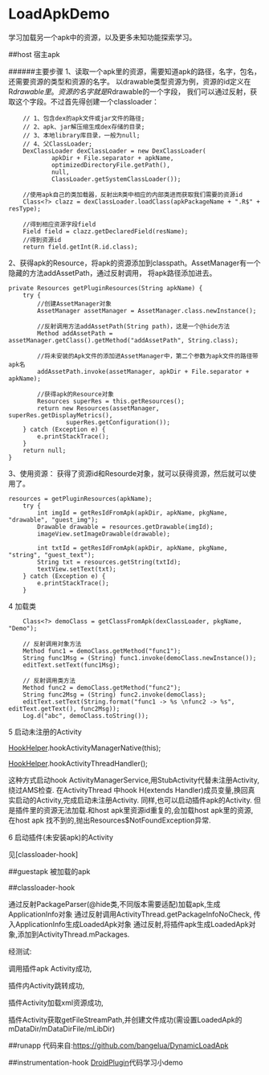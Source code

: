 # LoadApkDemo
学习加载另一个apk中的资源，以及更多未知功能探索学习。

##host
宿主apk

######主要步骤
1、读取一个apk里的资源，需要知道apk的路径，名字，包名，还需要资源的类型和资源的名字。
以drawable类型资源为例，资源的id定义在R$drawable里。资源的名字就是R$drawable的一个字段，
我们可以通过反射，获取这个字段。不过首先得创建一个classloader：
```
    // 1、包含dex的apk文件或jar文件的路径;
    // 2、apk、jar解压缩生成dex存储的目录;
    // 3、本地library库目录，一般为null;
    // 4、父ClassLoader;
    DexClassLoader dexClassLoader = new DexClassLoader(
            apkDir + File.separator + apkName,
            optimizedDirectoryFile.getPath(), 
            null, 
            ClassLoader.getSystemClassLoader());
            
    //使用apk自己的类加载器，反射出R类中相应的内部类进而获取我们需要的资源id
    Class<?> clazz = dexClassLoader.loadClass(apkPackageName + ".R$" + resType);
    
    //得到相应资源字段field
    Field field = clazz.getDeclaredField(resName);
    //得到资源id
    return field.getInt(R.id.class);
```


2、获得apk的Resource，将apk的资源添加到classpath。AssetManager有一个隐藏的方法addAssetPath，通过反射调用，
将apk路径添加进去。
```
private Resources getPluginResources(String apkName) {
    try {
        //创建AssetManager对象
        AssetManager assetManager = AssetManager.class.newInstance();
        
        //反射调用方法addAssetPath(String path)，这是一个@hide方法
        Method addAssetPath = assetManager.getClass().getMethod("addAssetPath", String.class);
        
        //将未安装的Apk文件的添加进AssetManager中，第二个参数为apk文件的路径带apk名
        addAssetPath.invoke(assetManager, apkDir + File.separator + apkName);
        
        //获得apk的Resource对象
        Resources superRes = this.getResources();
        return new Resources(assetManager, superRes.getDisplayMetrics(),
                superRes.getConfiguration());
    } catch (Exception e) {
        e.printStackTrace();
    }
    return null;
}
```


3、使用资源：
获得了资源id和Resourde对象，就可以获得资源，然后就可以使用了。
        
```
resources = getPluginResources(apkName);
    try {
        int imgId = getResIdFromApk(apkDir, apkName, pkgName, "drawable", "guest_img");
        Drawable drawable = resources.getDrawable(imgId);
        imageView.setImageDrawable(drawable);

        int txtId = getResIdFromApk(apkDir, apkName, pkgName, "string", "guest_text");
        String txt = resources.getString(txtId);
        textView.setText(txt);
    } catch (Exception e) {
        e.printStackTrace();
    }
```
    
4 加载类
        
```
    Class<?> demoClass = getClassFromApk(dexClassLoader, pkgName, "Demo");

    // 反射调用对象方法
    Method func1 = demoClass.getMethod("func1");
    String func1Msg = (String) func1.invoke(demoClass.newInstance());
    editText.setText(func1Msg);

    // 反射调用类方法
    Method func2 = demoClass.getMethod("func2");
    String func2Msg = (String) func2.invoke(demoClass);
    editText.setText(String.format("func1 -> %s \nfunc2 -> %s", editText.getText(), func2Msg));
    Log.d("abc", demoClass.toString());
```

5 启动未注册的Activity

[HookHelper](https://github.com/laxian/LoadApkDemo/blob/master/host/src/main/java/com/zhouweixian/host/hook/HookHelper.java).hookActivityManagerNative(this);

[HookHelper](https://github.com/laxian/LoadApkDemo/blob/master/host/src/main/java/com/zhouweixian/host/hook/HookHelper.java).hookActivityThreadHandler();

这种方式启动hook ActivityManagerService,用StubActivity代替未注册Activity,绕过AMS检查.
在ActivityThread 中hook H(extends Handler)成员变量,换回真实启动的Activity,完成启动未注册Activity.
同样,也可以启动插件apk的Activity. 但是插件里的资源无法加载.和host apk里资源id重复的,会加载host apk里的资源,
在host apk 找不到的,抛出Resources$NotFoundException异常.

        
6 启动插件(未安装apk)的Activity

见[classloader-hook]

##guestapk
被加载的apk

##classloader-hook


通过反射PackageParser(@hide类,不同版本需要适配)加载apk,生成ApplicationInfo对象
通过反射调用ActivityThread.getPackageInfoNoCheck, 传入ApplicationInfo生成LoadedApk对象
通过反射,将插件apk生成LoadedApk对象,添加到ActivityThread.mPackages.

经测试:

调用插件apk Activity成功,

插件内Activity跳转成功,

插件Activity加载xml资源成功,

插件Activity获取getFileStreamPath,并创建文件成功(需设置LoadedApk的mDataDir/mDataDirFile/mLibDir)


##runapp
代码来自:https://github.com/bangelua/DynamicLoadApk

##instrumentation-hook
[DroidPlugin](https://github.com/DroidPluginTeam/DroidPlugin)代码学习小demo